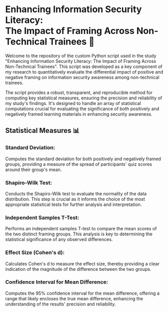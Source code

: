 # Enhancing Information Security Literacy:<br>The Impact of Framing Across Non-Technical Trainees 📄

Welcome to the repository of the custom Python script used in the study "Enhancing Information Security Literacy: The Impact of Framing Across Non-Technical Trainees". 
This script was developed as a key component of my research to quantitatively evaluate the differential impact of positive and negative framing on information security awareness among non-technical trainees.

The script provides a robust, transparent, and reproducible method for computing key statistical measures, ensuring the precision and reliability of my study's findings. 
It's designed to handle an array of statistical computations crucial for evaluating the significance of both positively and negatively framed learning materials in enhancing security awareness.

## Statistical Measures 📊

### Standard Deviation:
Computes the standard deviation for both positively and negatively framed groups, providing a measure of the spread of participants' quiz scores around their group's mean.

### Shapiro-Wilk Test:
Conducts the Shapiro-Wilk test to evaluate the normality of the data distribution. This step is crucial as it informs the choice of the most appropriate statistical tests for further analysis and interpretation.

### Independent Samples T-Test:
Performs an independent samples T-test to compare the mean scores of the two distinct framing groups. This analysis is key to determining the statistical significance of any observed differences.

### Effect Size (Cohen's d):
Calculates Cohen's d to measure the effect size, thereby providing a clear indication of the magnitude of the difference between the two groups.

### Confidence Interval for Mean Difference:
Computes the 95% confidence interval for the mean difference, offering a range that likely encloses the true mean difference, enhancing the understanding of the results' precision and reliability.
